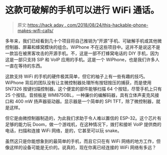 # 这款可破解的手机可以进行 WiFi 通话。

> 原文:[https://hack aday . com/2018/08/24/this-hackable-phone-makes-wifi-calls/](https://hackaday.com/2018/08/24/this-hackable-phone-makes-wifi-calls/)

多年来，我们已经看到几十个项目将自己推销为“开源”手机、可破解手机或其他微控制器、屏幕和蜂窝模块的组合。WiPhone 不在这些项目中。这并不是说这不是一款旨在被黑客攻击的开源手机。不，这是一部不打蜂窝电话的 DIY 手机，因为这是一部只支持 SIP 和 VoIP 应用的手机。这是一个 WiPhone，也是我们许多人一直在等待的东西。

这款支持 WiFi 的手机的硬件极其简单，但它的袖子上有一些有趣的技巧。WiPhone 背后的团队没有让主微控制器处理所有按钮按压的捕获，而是使用 SN7326 按键扫描控制器。这个便宜的部件能够扫描 64 个按钮，尽管手机上只有 25 个按钮。音频板是 WM8750BL，一种廉价的编解码器，具有立体声麦克风接口和 400 mW 扬声器驱动器。显示器是一个简单的 SPI TFT，除了微控制器，就是这样。

但它是由微控制器制造的，为此我们求助于令人难以置信的 ESP-32。这个芯片有足够的能力玩 Doom，做一个游戏机，在这种情况下，拨打和接听 VoIP 提供商的电话，扫描和连接 WiFi 网络，是的，它甚至可以玩 snake。

虽然这只是你能想象到的最简单的手机，而且它只在有 WiFi 网络的地方工作，但像这样的设备可能是无价的。说真的，现在你离已经连接的 WiFi 网络有多远？